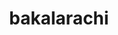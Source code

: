 ---
title: bakalarachi
parent: Common Words
last_modified_date: 2021-11-06

see_also:
  - -larachi
transcriptions:
  - bakalaˈɹatʃi
translations:
  - "dog fucking"
  - "to fuck a dog"
etymology:
  From Billzonian [baka](baka) and [-larachi](-larachi)
examples:
  - bzo: "**Bakalarachi** unratified beed."
    eng: "**Dog fucking** was illegalised."
---